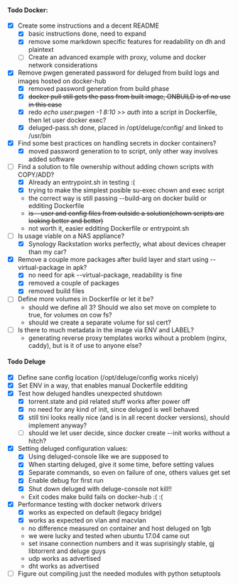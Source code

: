 #### Todo Docker:   
- [x] Create some instructions and a decent README  
  - [x] basic instructions done, need to expand
  - [x] remove some markdown specific features for readability on dh and plaintext
  - [ ] Create an advanced example with proxy, volume and docker network considerations
- [x] Remove pwgen generated password for deluged from build logs and images hosted on docker-hub   
  - [x] removed password generation from build phase  
  - [x] ~~docker pull still gets the pass from built image, ONBUILD is of no use in this case~~
  - [x] redo *echo user:pwgen -1 8:10 >> auth* into a script in Dockerfile, then let user docker exec?
  - [x] deluged-pass.sh done, placed in /opt/deluge/config/ and linked to /usr/bin
- [x] Find some best practices on handling secrets in docker containers?
  - [x] moved password generation to to script, only other way involves added software  
- [ ] Find a solution to file ownership without adding chown scripts with COPY/ADD?   
  - [x] Already an entrypoint.sh in testing :(
  - [x] trying to make the simplest posible su-exec chown and exec script
  - the correct way is still passing --build-arg on docker build or edditing Dockerfile
  - ~~is --user and config files from outside a solution(chown scripts are looking better and better)~~
   - not worth it, easier edditing Dockerfile or entrypoint.sh
- [ ] Is usage viable on a NAS appliance?
  - [x] Synology Rackstation works perfectly, what about devices cheaper than my car?
- [x] Remove a couple more packages after build layer and start using --virtual-package in apk?
  - [x] no need for apk --virtual-package, readability is fine
  - [x] removed a couple of packages
  - [x] removed build files
- [ ] Define more volumes in Dockerfile or let it be?
  - should we define all 3? Should we also set move on complete to true, for volumes on cow fs?
  - should we create a separate volume for ssl cert?
- [ ] Is there to much metadata in the image via ENV and LABEL?
  - generating reverse proxy templates works wihout a problem (nginx, caddy), but is it of use to anyone else?

#### Todo Deluge
- [x] Define sane config location (/opt/deluge/config works nicely)
- [x] Set ENV in a way, that enables manual Dockerfile edditing
- [x] Test how deluged handles unexpected shutdown
  - [x] torrent.state and pid related stuff works after power off
  - [x] no need for any kind of init, since deluged is well behaved
  - [x] still tini looks really nice (and is in all recent docker versions), should implement anyway?
  - [ ] should we let user decide, since docker create --init works without a hitch?
- [x] Setting deluged configuration values:
  - [x] Using deluged-console like we are supposed to
  - [x] When starting deluged, give it some time, before setting values
  - [x] Separate commands, so even on failure of one, others values get set
  - [x] Enable debug for first run
  - [x] Shut down deluged with deluge-console not kill!!
  - Exit codes make build fails on docker-hub :( :(
- [x] Performance testing with docker network drivers
  - [x] works as expected on default (legacy bridge)
  - [x] works as expected on vlan and macvlan
  - no difference measured on container and host deluged on 1gb
  - we were lucky and tested when ubuntu 17.04 came out
  - set insane connection numbers and it was suprisingly stable, gj libtorrent and deluge guys
  - udp works as advertised
  - dht works as advertised
- [ ] Figure out compiling just the needed modules with python setuptools
